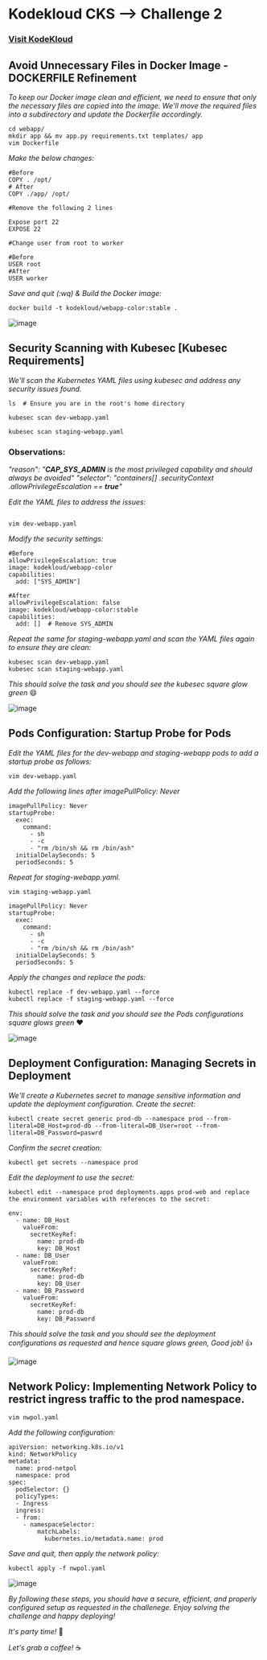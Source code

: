 # Kodekloud CKS --> Challenge 2  
### [Visit KodeKloud](https://learn.kodekloud.com/user/courses/cks-challenges)

## Avoid Unnecessary Files in Docker Image - DOCKERFILE Refinement

_To keep our Docker image clean and efficient, we need to ensure that only the necessary files are copied into the image. We'll move the required files into a subdirectory and update the Dockerfile accordingly._

```console
cd webapp/
mkdir app && mv app.py requirements.txt templates/ app
vim Dockerfile
```
_Make the below changes:_

```console
#Before 
COPY . /opt/
# After
COPY ./app/ /opt/

#Remove the following 2 lines

Expose port 22
EXPOSE 22

#Change user from root to worker

#Before
USER root
#After  
USER worker
```
_Save and quit (:wq) & Build the Docker image:_
```console
docker build -t kodekloud/webapp-color:stable .
```

![image](https://github.com/parichay/KK-CKS-Solutions/assets/5514596/97df06ab-425c-45bf-a07a-92d1c5ad0e0f)



## Security Scanning with Kubesec [Kubesec Requirements] 
_We'll scan the Kubernetes YAML files using kubesec and address any security issues found._

```console
ls  # Ensure you are in the root's home directory

kubesec scan dev-webapp.yaml

kubesec scan staging-webapp.yaml
```

### Observations:

_"reason": "***CAP_SYS_ADMIN*** is the most privileged capability and should always be avoided"
"selector": "containers[] .securityContext .allowPrivilegeEscalation == ***true***"_


_Edit the YAML files to address the issues:_

```console

vim dev-webapp.yaml
```

_Modify the security settings:_

```console
#Before
allowPrivilegeEscalation: true
image: kodekloud/webapp-color
capabilities:
  add: ["SYS_ADMIN"]
```

```console
#After
allowPrivilegeEscalation: false
image: kodekloud/webapp-color:stable
capabilities:
  add: []  # Remove SYS_ADMIN
```

_Repeat the same for staging-webapp.yaml and scan the YAML files again to ensure they are clean:_


```console
kubesec scan dev-webapp.yaml
kubesec scan staging-webapp.yaml
```

_This should solve the task and you should see the kubesec square glow green_ 😄


![image](https://github.com/parichay/KK-CKS-Solutions/assets/5514596/dc155eb2-bddd-44f6-a9f8-b7adb3a0b15f)


## Pods Configuration: Startup Probe for Pods


_Edit the YAML files for the dev-webapp and staging-webapp pods to add a startup probe as follows:_

```console
vim dev-webapp.yaml
````
_Add the following lines after imagePullPolicy: Never_

```console
imagePullPolicy: Never
startupProbe:
  exec:
    command:
      - sh
      - -c
      - "rm /bin/sh && rm /bin/ash"
  initialDelaySeconds: 5
  periodSeconds: 5
```

_Repeat for staging-webapp.yaml._

```console
vim staging-webapp.yaml
```
```console
imagePullPolicy: Never
startupProbe:
  exec:
    command:
      - sh
      - -c
      - "rm /bin/sh && rm /bin/ash"
  initialDelaySeconds: 5
  periodSeconds: 5
```

_Apply the changes and replace the pods:_

```console
kubectl replace -f dev-webapp.yaml --force
kubectl replace -f staging-webapp.yaml --force
```

_This should solve the task and you should see the Pods configurations square glows green_ :heart:


![image](https://github.com/parichay/KK-CKS-Solutions/assets/5514596/3762c9a6-8c77-4eeb-80f6-5501395ba86f)


## Deployment Configuration:  Managing Secrets in Deployment

_We'll create a Kubernetes secret to manage sensitive information and update the deployment configuration._
_Create the secret:_

```console
kubectl create secret generic prod-db --namespace prod --from-literal=DB_Host=prod-db --from-literal=DB_User=root --from-literal=DB_Password=paswrd
```

_Confirm the secret creation:_
```console
kubectl get secrets --namespace prod
```

_Edit the deployment to use the secret:_
```console
kubectl edit --namespace prod deployments.apps prod-web and replace the environment variables with references to the secret:

env:
  - name: DB_Host
    valueFrom:
      secretKeyRef:
        name: prod-db
        key: DB_Host
  - name: DB_User
    valueFrom:
      secretKeyRef:
        name: prod-db
        key: DB_User
  - name: DB_Password
    valueFrom:
      secretKeyRef:
        name: prod-db
        key: DB_Password

```
_This should solve the task and you should see the deployment configurations as requested and hence square glows green, Good job!_ &#128077;

![image](https://github.com/parichay/KK-CKS-Solutions/assets/5514596/08a27ce9-bb1c-46a0-84d3-b76c5bc8c87b)


## Network Policy: Implementing Network Policy to restrict ingress traffic to the prod namespace.

```console
vim nwpol.yaml
```

_Add the following configuration:_

```console
apiVersion: networking.k8s.io/v1
kind: NetworkPolicy
metadata:
  name: prod-netpol
  namespace: prod
spec:
  podSelector: {}
  policyTypes:
  - Ingress
  ingress:
  - from:
    - namespaceSelector:
        matchLabels:
          kubernetes.io/metadata.name: prod
```

_Save and quit, then apply the network policy:_

```console
kubectl apply -f nwpol.yaml
```
![image](https://github.com/parichay/KK-CKS-Solutions/assets/5514596/ce5aaca8-1bc0-4889-8a82-75ede817517a)


_By following these steps, you should have a secure, efficient, and properly configured setup as requested in the challenege. Enjoy solving the challenge and happy deploying!_


_It's party time!_ :tada:

_Let's grab a coffee!_ ☕






